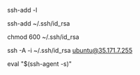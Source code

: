 
ssh-add -l

ssh-add ~/.ssh/id_rsa

chmod 600 ~/.ssh/id_rsa

ssh -A -i ~/.ssh/id_rsa ubuntu@35.171.7.255

eval "$(ssh-agent -s)"
